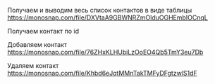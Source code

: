 Получаем и выводим весь список контактов в виде таблицы
https://monosnap.com/file/DXVtaA9GBWNRZmOlduOGHEmbIOCnqL

Получаем контакт по id

Добавляем контакт
https://monosnap.com/file/76ZHxKLHUbiLzOoEO4Qb5TmY3eu7Db

Удаляем контакт
https://monosnap.com/file/Khbd6eJqtMMnTakTMFyDFgtzwlS1dF
